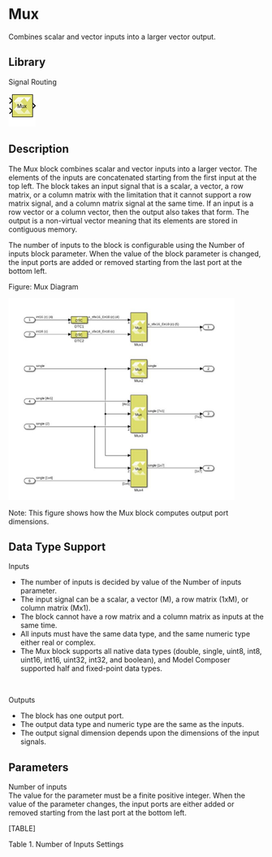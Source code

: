 # Mux

Combines scalar and vector inputs into a larger vector output.

## Library

Signal Routing

![](./Images/block.png)

## Description

The Mux block combines scalar and vector inputs into a larger vector.
The elements of the inputs are concatenated starting from the first
input at the top left. The block takes an input signal that is a scalar,
a vector, a row matrix, or a column matrix with the limitation that it
cannot support a row matrix signal, and a column matrix signal at the
same time. If an input is a row vector or a column vector, then the
output also takes that form. The output is a non-virtual vector meaning
that its elements are stored in contiguous memory.

The number of inputs to the block is configurable using the Number of
inputs block parameter. When the value of the block parameter is
changed, the input ports are added or removed starting from the last
port at the bottom left.

Figure: Mux Diagram

![](./Images/rto1555288259632.png)

Note: This figure shows how the Mux block computes output port
dimensions.

## Data Type Support

Inputs  
- The number of inputs is decided by value of the Number of inputs
  parameter.
- The input signal can be a scalar, a vector (M), a row matrix (1xM), or
  column matrix (Mx1).
- The block cannot have a row matrix and a column matrix as inputs at
  the same time.
- All inputs must have the same data type, and the same numeric type
  either real or complex.
- The Mux block supports all native data types (double, single, uint8,
  int8, uint16, int16, uint32, int32, and boolean), and Model Composer
  supported half and fixed-point data types.

&nbsp;

Outputs  
- The block has one output port.
- The output data type and numeric type are the same as the inputs.
- The output signal dimension depends upon the dimensions of the input
  signals.

## Parameters

Number of inputs  
The value for the parameter must be a finite positive integer. When the
value of the parameter changes, the input ports are either added or
removed starting from the last port at the bottom left.

[TABLE]

Table 1. Number of Inputs Settings
